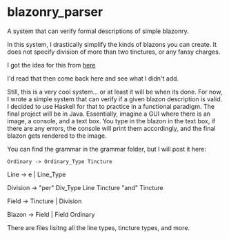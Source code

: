 # blazonry_parser
A system that can verify formal descriptions of simple blazonry.

In this system, I drastically simplify the kinds of blazons you
can create. It does not specify division of more than two tinctures,
or any fansy charges.

I got the idea for this from [here](http://heraldry.sca.org/armory/bruce.html)

I'd read that then come back here and see what I didn't add.

Still, this is a very cool system... or at least it will be when its done.
For now, I wrote a simple system that can verify if a given blazon description
is valid. I decided to use Haskell for that to practice in a functional paradigm.
The final project will be in Java. Essentially, imagine a GUI where there is
an image, a console, and a text box. You type in the blazon in the text box, if there
are any errors, the console will print them accordingly, and the final blazon gets
rendered to the image.

You can find the grammar in the grammar folder, but I will post it here:

`Ordinary -> Ordinary_Type Tincture`

Line -> e | Line_Type

Division -> "per" Div_Type Line Tincture "and" Tincture

Field -> Tincture | Division

Blazon -> Field | Field Ordinary

There are files lisitng all the line types, tincture types, and more.

